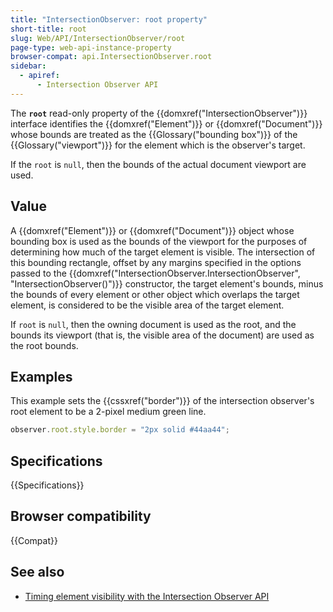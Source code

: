 ```yaml
---
title: "IntersectionObserver: root property"
short-title: root
slug: Web/API/IntersectionObserver/root
page-type: web-api-instance-property
browser-compat: api.IntersectionObserver.root
sidebar:
  - apiref:
      - Intersection Observer API
---
```


The **`root`** read-only property of the {{domxref("IntersectionObserver")}} interface identifies the {{domxref("Element")}} or {{domxref("Document")}} whose bounds are treated as the {{Glossary("bounding box")}} of the {{Glossary("viewport")}} for the element which is the observer's target.

If the `root` is `null`, then the bounds of the actual document viewport are used.

## Value

A {{domxref("Element")}} or {{domxref("Document")}} object whose bounding box is used as the bounds of the viewport for the purposes of determining how much of the target element is visible.
The intersection of this bounding rectangle, offset by any margins specified in the options passed to the {{domxref("IntersectionObserver.IntersectionObserver", "IntersectionObserver()")}} constructor, the target element's bounds, minus the bounds of every element or other object which overlaps the target element, is considered to be the visible area of the target element.

If `root` is `null`, then the owning document is used as the root, and the bounds its viewport (that is, the visible area of the document) are used as the root bounds.

## Examples

This example sets the {{cssxref("border")}} of the intersection observer's root element to be a 2-pixel medium green line.

```js
observer.root.style.border = "2px solid #44aa44";
```

## Specifications

{{Specifications}}

## Browser compatibility

{{Compat}}

## See also

- [Timing element visibility with the Intersection Observer API](/en-US/docs/Web/API/Intersection_Observer_API/Timing_element_visibility)
